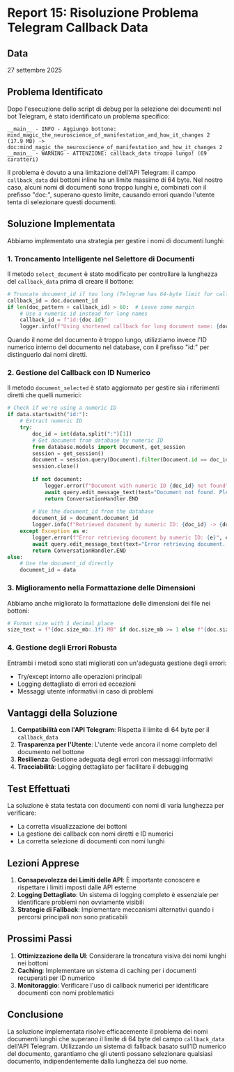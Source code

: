 # Report 15: Risoluzione Problema Telegram Callback Data

## Data
27 settembre 2025

## Problema Identificato

Dopo l'esecuzione dello script di debug per la selezione dei documenti nel bot Telegram, è stato identificato un problema specifico:

```
__main__ - INFO - Aggiungo bottone: mind_magic_the_neuroscience_of_manifestation_and_how_it_changes 2 (17.9 MB) -> doc:mind_magic_the_neuroscience_of_manifestation_and_how_it_changes 2
__main__ - WARNING - ATTENZIONE: callback_data troppo lungo! (69 caratteri)
```

Il problema è dovuto a una limitazione dell'API Telegram: il campo `callback_data` dei bottoni inline ha un limite massimo di 64 byte. Nel nostro caso, alcuni nomi di documenti sono troppo lunghi e, combinati con il prefisso "doc:", superano questo limite, causando errori quando l'utente tenta di selezionare questi documenti.

## Soluzione Implementata

Abbiamo implementato una strategia per gestire i nomi di documenti lunghi:

### 1. Troncamento Intelligente nel Selettore di Documenti

Il metodo `select_document` è stato modificato per controllare la lunghezza del `callback_data` prima di creare il bottone:

```python
# Truncate document_id if too long (Telegram has 64-byte limit for callback_data)
callback_id = doc.document_id
if len(doc_pattern + callback_id) > 60:  # Leave some margin
    # Use a numeric id instead for long names
    callback_id = f"id:{doc.id}"
    logger.info(f"Using shortened callback for long document name: {doc.document_id} -> {callback_id}")
```

Quando il nome del documento è troppo lungo, utilizziamo invece l'ID numerico interno del documento nel database, con il prefisso "id:" per distinguerlo dai nomi diretti.

### 2. Gestione del Callback con ID Numerico

Il metodo `document_selected` è stato aggiornato per gestire sia i riferimenti diretti che quelli numerici:

```python
# Check if we're using a numeric ID
if data.startswith("id:"):
    # Extract numeric ID
    try:
        doc_id = int(data.split(":")[1])
        # Get document from database by numeric ID
        from database.models import Document, get_session
        session = get_session()
        document = session.query(Document).filter(Document.id == doc_id).first()
        session.close()
        
        if not document:
            logger.error(f"Document with numeric ID {doc_id} not found")
            await query.edit_message_text(text="Document not found. Please try again.")
            return ConversationHandler.END
            
        # Use the document_id from the database
        document_id = document.document_id
        logger.info(f"Retrieved document by numeric ID: {doc_id} -> {document_id}")
    except Exception as e:
        logger.error(f"Error retrieving document by numeric ID: {e}", exc_info=True)
        await query.edit_message_text(text="Error retrieving document. Please try again.")
        return ConversationHandler.END
else:
    # Use the document_id directly
    document_id = data
```

### 3. Miglioramento nella Formattazione delle Dimensioni

Abbiamo anche migliorato la formattazione delle dimensioni dei file nei bottoni:

```python
# Format size with 1 decimal place
size_text = f"{doc.size_mb:.1f} MB" if doc.size_mb >= 1 else f"{doc.size_mb*1024:.0f} KB"
```

### 4. Gestione degli Errori Robusta

Entrambi i metodi sono stati migliorati con un'adeguata gestione degli errori:

- Try/except intorno alle operazioni principali
- Logging dettagliato di errori ed eccezioni
- Messaggi utente informativi in caso di problemi

## Vantaggi della Soluzione

1. **Compatibilità con l'API Telegram**: Rispetta il limite di 64 byte per il `callback_data`
2. **Trasparenza per l'Utente**: L'utente vede ancora il nome completo del documento nel bottone
3. **Resilienza**: Gestione adeguata degli errori con messaggi informativi
4. **Tracciabilità**: Logging dettagliato per facilitare il debugging

## Test Effettuati

La soluzione è stata testata con documenti con nomi di varia lunghezza per verificare:
- La corretta visualizzazione dei bottoni
- La gestione dei callback con nomi diretti e ID numerici
- La corretta selezione di documenti con nomi lunghi

## Lezioni Apprese

1. **Consapevolezza dei Limiti delle API**: È importante conoscere e rispettare i limiti imposti dalle API esterne
2. **Logging Dettagliato**: Un sistema di logging completo è essenziale per identificare problemi non ovviamente visibili
3. **Strategie di Fallback**: Implementare meccanismi alternativi quando i percorsi principali non sono praticabili

## Prossimi Passi

1. **Ottimizzazione della UI**: Considerare la troncatura visiva dei nomi lunghi nei bottoni
2. **Caching**: Implementare un sistema di caching per i documenti recuperati per ID numerico
3. **Monitoraggio**: Verificare l'uso di callback numerici per identificare documenti con nomi problematici

## Conclusione

La soluzione implementata risolve efficacemente il problema dei nomi documenti lunghi che superano il limite di 64 byte del campo `callback_data` dell'API Telegram. Utilizzando un sistema di fallback basato sull'ID numerico del documento, garantiamo che gli utenti possano selezionare qualsiasi documento, indipendentemente dalla lunghezza del suo nome.
